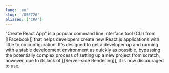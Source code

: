 ```yaml
---
lang: 'en'
slug: '/85E726'
aliases: ['CRA']
---
```


"Create React App" is a popular command line interface tool (CLI) from [[Facebook]] that helps developers create new React.js applications with little to no configuration. It's designed to get a developer up and running with a stable development environment as quickly as possible, bypassing the potentially complex process of setting up a new project from scratch, however, due to its lack of [[Server-side Rendering]], it is now discouraged to use.
